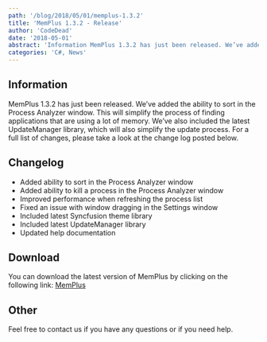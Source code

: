 ```yaml
---
path: '/blog/2018/05/01/memplus-1.3.2'
title: 'MemPlus 1.3.2 - Release'
author: 'CodeDead'
date: '2018-05-01'
abstract: 'Information MemPlus 1.3.2 has just been released. We’ve added the ability to sort in the Process Analyzer window. This will simplify the process of finding applications that are using a lot of memory. We’ve also included the latest UpdateManager library,...'
categories: 'C#, News'
---
```


## Information

MemPlus 1.3.2 has just been released. We’ve added the ability to sort in the Process Analyzer window. This will simplify the process of finding applications that are using a lot of memory. We’ve also included the latest UpdateManager library, which will also simplify the update process. For a full list of changes, please take a look at the change log posted below.

## Changelog

- Added ability to sort in the Process Analyzer window
- Added ability to kill a process in the Process Analyzer window
- Improved performance when refreshing the process list
- Fixed an issue with window dragging in the Settings window
- Included latest Syncfusion theme library
- Included latest UpdateManager library
- Updated help documentation

## Download

You can download the latest version of MemPlus by clicking on the following link:
<a href="/software/memplus">MemPlus</a>

## Other

Feel free to contact us if you have any questions or if you need help.
